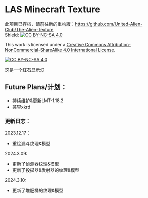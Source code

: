 # LAS Minecraft Texture
此项目已存档，请前往新的重构版：https://github.com/United-Alien-Club/The-Alien-Texture  
Shield: [![CC BY-NC-SA 4.0][cc-by-nc-sa-shield]][cc-by-nc-sa]

This work is licensed under a
[Creative Commons Attribution-NonCommercial-ShareAlike 4.0 International License][cc-by-nc-sa].

[![CC BY-NC-SA 4.0][cc-by-nc-sa-image]][cc-by-nc-sa]

[cc-by-nc-sa]: http://creativecommons.org/licenses/by-nc-sa/4.0/
[cc-by-nc-sa-image]: https://licensebuttons.net/l/by-nc-sa/4.0/88x31.png
[cc-by-nc-sa-shield]: https://img.shields.io/badge/License-CC%20BY--NC--SA%204.0-lightgrey.svg
这是一个红石显示:D  
## Future Plans/计划：
- 持续维护&更新LMT-1.18.2
- 兼容xkrd
### 更新日志：  

2023.12.17：   
- 重绘漏斗纹理&模型

2024.3.09:  
- 更新了侦测器纹理&模型  
- 更新了投掷器&发射器的纹理&模型

2024.3.10:  
- 更新了堆肥桶的纹理&模型
